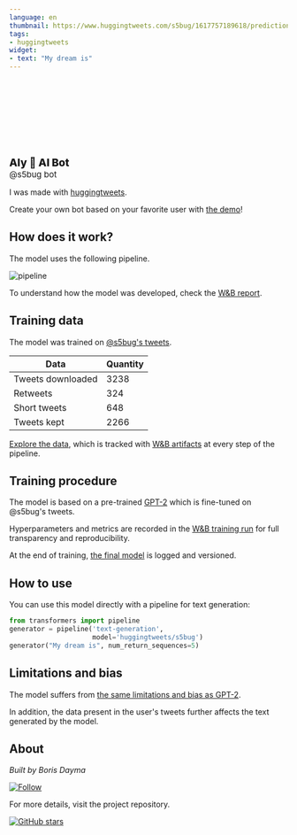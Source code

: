 ```yaml
---
language: en
thumbnail: https://www.huggingtweets.com/s5bug/1617757189618/predictions.png
tags:
- huggingtweets
widget:
- text: "My dream is"
---
```


<div>
<div style="width: 132px; height:132px; border-radius: 50%; background-size: cover; background-image: url('https://pbs.twimg.com/profile_images/1327145447312515074/fafg5eFT_400x400.jpg')">
</div>
<div style="margin-top: 8px; font-size: 19px; font-weight: 800">Aly 🤖 AI Bot </div>
<div style="font-size: 15px">@s5bug bot</div>
</div>

I was made with [huggingtweets](https://github.com/borisdayma/huggingtweets).

Create your own bot based on your favorite user with [the demo](https://colab.research.google.com/github/borisdayma/huggingtweets/blob/master/huggingtweets-demo.ipynb)!

## How does it work?

The model uses the following pipeline.

![pipeline](https://github.com/borisdayma/huggingtweets/blob/master/img/pipeline.png?raw=true)

To understand how the model was developed, check the [W&B report](https://wandb.ai/wandb/huggingtweets/reports/HuggingTweets-Train-a-Model-to-Generate-Tweets--VmlldzoxMTY5MjI).

## Training data

The model was trained on [@s5bug's tweets](https://twitter.com/s5bug).

| Data | Quantity |
| --- | --- |
| Tweets downloaded | 3238 |
| Retweets | 324 |
| Short tweets | 648 |
| Tweets kept | 2266 |

[Explore the data](https://wandb.ai/wandb/huggingtweets/runs/1j2tlfjx/artifacts), which is tracked with [W&B artifacts](https://docs.wandb.com/artifacts) at every step of the pipeline.

## Training procedure

The model is based on a pre-trained [GPT-2](https://huggingface.co/gpt2) which is fine-tuned on @s5bug's tweets.

Hyperparameters and metrics are recorded in the [W&B training run](https://wandb.ai/wandb/huggingtweets/runs/3hsbvfg2) for full transparency and reproducibility.

At the end of training, [the final model](https://wandb.ai/wandb/huggingtweets/runs/3hsbvfg2/artifacts) is logged and versioned.

## How to use

You can use this model directly with a pipeline for text generation:

```python
from transformers import pipeline
generator = pipeline('text-generation',
                     model='huggingtweets/s5bug')
generator("My dream is", num_return_sequences=5)
```

## Limitations and bias

The model suffers from [the same limitations and bias as GPT-2](https://huggingface.co/gpt2#limitations-and-bias).

In addition, the data present in the user's tweets further affects the text generated by the model.

## About

*Built by Boris Dayma*

[![Follow](https://img.shields.io/twitter/follow/borisdayma?style=social)](https://twitter.com/intent/follow?screen_name=borisdayma)

For more details, visit the project repository.

[![GitHub stars](https://img.shields.io/github/stars/borisdayma/huggingtweets?style=social)](https://github.com/borisdayma/huggingtweets)
